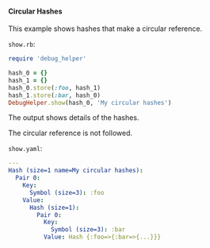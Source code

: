 #### Circular Hashes

This example shows hashes that make a circular reference.

```show.rb```:
```ruby
require 'debug_helper'

hash_0 = {}
hash_1 = {}
hash_0.store(:foo, hash_1)
hash_1.store(:bar, hash_0)
DebugHelper.show(hash_0, 'My circular hashes')
```

The output shows details of the hashes.

The circular reference is not followed.

```show.yaml```:
```yaml
---
Hash (size=1 name=My circular hashes):
  Pair 0:
    Key:
      Symbol (size=3): :foo
    Value:
      Hash (size=1):
        Pair 0:
          Key:
            Symbol (size=3): :bar
          Value: Hash {:foo=>{:bar=>{...}}}
```
